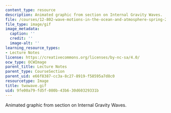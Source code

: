 ```yaml
---
content_type: resource
description: Animated graphic from section on Internal Gravity Waves.
file: /courses/12-802-wave-motions-in-the-ocean-and-atmosphere-spring-2004/9fe00a79fd5f080b43b630d60329331b_twowave.gif
file_type: image/gif
image_metadata:
  caption: ''
  credit: ''
  image-alt: ''
learning_resource_types:
- Lecture Notes
license: https://creativecommons.org/licenses/by-nc-sa/4.0/
ocw_type: OCWImage
parent_title: Lecture Notes
parent_type: CourseSection
parent_uid: e66f8387-cc3a-8c27-8919-f58595a7d8c0
resourcetype: Image
title: twowave.gif
uid: 9fe00a79-fd5f-080b-43b6-30d60329331b
---
```

Animated graphic from section on Internal Gravity Waves.